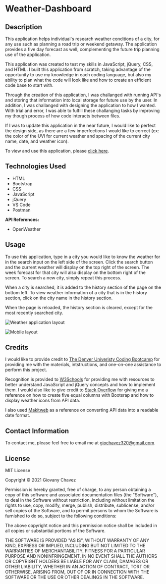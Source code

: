 # Weather-Dashboard

## Description 

This application helps individual's research weather conditions of a city, for any use such as planning a road trip or weekend getaway. The application provides a five day forecast as well, complementing the future trip planning use of the application.

This application was created to test my skills in JavaScript, jQuery, CSS, and HTML. I built this application from scratch, taking advantage of the opportunity to use my knowledge in each coding language, but also my ability to plan what the code will look like and how to create an efficient code base to start with.

Through the creation of this application, I was challanged with running API's and storing that information into local storage for future use by the user. In addition, I was challanged with designing the application to how I wanted. With trial and error, I was able to fulfill these challanging tasks by improving my though process of how code interacts between files.

If I was to update this application in the near future, I would like to perfect the design side, as there are a few imperfections I would like to correct (ex: the color of the UVI for current weather and spacing of the current city name, date, and weather icon).

To view and use this application, please [click here](https://glchavez.github.io/Weather-Dashboard/).


## Technologies Used

<ul>
<li>HTML</li>
<li>Bootstrap</li>
<li>CSS</li>
<li>JavaScript</li>
<li>jQuery</li>
<li>VS Code</li>
<li>Postman</li>
</ul>

<b>API References:</b>

<ul>
<li>OpenWeather</li> 
</ul>


## Usage 

To use this application, type in a city you would like to know the weather for in the search input on the left side of the screen. Click the search button and the current weather will display on the top right of the screen. The week forecast for that city will also display on the bottom right of the screen. To search a new city, simply repeat this process.

When a city is searched, it is added to the history section of the page on the bottom left. To view weather information of a city that is in the history section, click on the city name in the history section.

When the page is reloaded, the history section is cleared, except for the most recently searched city.

![Weather application layout]()

![Mobile layout]()


## Credits

I would like to provide credit to [The Denver Univeristy Coding Bootcamp](https://bootcamp.du.edu/coding/) for providing me with the materials, intstructions, and one-on-one assistance to perform this project.

Recognition is provided to [W3Schools](https://www.w3schools.com/) for providing me with resources to better understand JavaScript and jQuery concepts and how to implement them. I would also like to give credit to [Stack Overflow](https://stackoverflow.com/) for giving me a reference on how to create five equal columns with Bootsrap and how to display weather icons from API data.

I also used [Makitweb](https://makitweb.com/convert-unix-timestamp-to-date-time-with-javascript/) as a reference on converting API data into a readable date format.


## Contact Information

To contact me, please feel free to email me at giochavez320@gmail.com.


## License

MIT License

Copyright &copy; 2021 Giovany Chavez

Permission is hereby granted, free of charge, to any person obtaining a copy
of this software and associated documentation files (the "Software"), to deal
in the Software without restriction, including without limitation the rights
to use, copy, modify, merge, publish, distribute, sublicense, and/or sell
copies of the Software, and to permit persons to whom the Software is
furnished to do so, subject to the following conditions:

The above copyright notice and this permission notice shall be included in all
copies or substantial portions of the Software.

THE SOFTWARE IS PROVIDED "AS IS", WITHOUT WARRANTY OF ANY KIND, EXPRESS OR
IMPLIED, INCLUDING BUT NOT LIMITED TO THE WARRANTIES OF MERCHANTABILITY,
FITNESS FOR A PARTICULAR PURPOSE AND NONINFRINGEMENT. IN NO EVENT SHALL THE
AUTHORS OR COPYRIGHT HOLDERS BE LIABLE FOR ANY CLAIM, DAMAGES OR OTHER
LIABILITY, WHETHER IN AN ACTION OF CONTRACT, TORT OR OTHERWISE, ARISING FROM,
OUT OF OR IN CONNECTION WITH THE SOFTWARE OR THE USE OR OTHER DEALINGS IN THE
SOFTWARE.